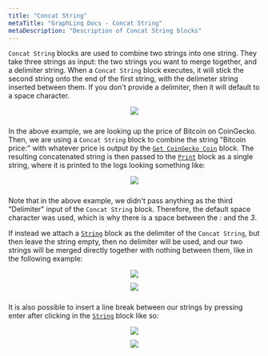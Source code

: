 ```yaml
---
title: "Concat String"
metaTitle: "GraphLinq Docs - Concat String"
metaDescription: "Description of Concat String blocks"
---
```


`Concat String` blocks are used to combine two strings into one string. They take three strings as input: the two strings you want to merge together, and a delimiter string. When a `Concat String` block executes, it will stick the second string onto the end of the first string, with the delimeter string inserted between them. If you don't provide a delimiter, then it will default to a space character.<p/>
<center>
<img src="https://i.imgur.com/DQnDLC5.png"
     style="margin-bottom:10px;" />
</center> 

In the above example, we are looking up the price of Bitcoin on CoinGecko. Then, we are using a `Concat String` block to combine the string "Bitcoin price:" with whatever price is output by the <a href="/blockTypes/29-coinGecko/1-getCoinGeckoCoin"> `Get CoinGecko Coin`</a> block. The resulting concatenated string is then passed to the <a href="/blockTypes/5-log/1-print"> `Print`</a> block as a single string, where it is printed to the logs looking something like:<p/>
<center>
<img src="https://i.imgur.com/5WOMkUO.png"
     style="margin-bottom:10px;" />
</center>

Note that in the above example, we didn't pass anything as the third "Delimiter" input of the `Concat String` block. Therefore, the default space character was used, which is why there is a space between the <i>:</i> and the <i>3</i>.<p/>
If instead we attach a <a href="/blockTypes/1-baseVariable/6-string"> `String`</a> block as the delimiter of the `Concat String`, but then leave the string empty, then no delimiter will be used, and our two strings will be merged directly together with nothing between them, like in the following example:<p/>
<center>
<img src="https://i.imgur.com/rg4euOT.png"
     style="margin-bottom:10px;" />
</center>
<center>
<img src="https://i.imgur.com/ngMNuYc.png"
     style="margin-bottom:10px;" />
</center>

It is also possible to insert a line break between our strings by pressing enter after clicking in the <a href="/blockTypes/1-baseVariable/6-string"> `String`</a> block like so:<p/>
<center>
<img src="https://i.imgur.com/8AefqhX.png"
     style="margin-bottom:10px;" />
</center>
<center>
<img src="https://i.imgur.com/CqLDZgZ.png"
     style="margin-bottom:10px;" />
</center>
